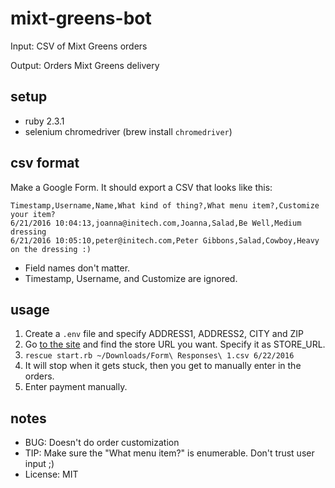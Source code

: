 # mixt-greens-bot

Input: CSV of Mixt Greens orders

Output: Orders Mixt Greens delivery

## setup

- ruby 2.3.1
- selenium chromedriver (brew install `chromedriver`)

## csv format

Make a Google Form. It should export a CSV that looks like this:
```
Timestamp,Username,Name,What kind of thing?,What menu item?,Customize your item?
6/21/2016 10:04:13,joanna@initech.com,Joanna,Salad,Be Well,Medium dressing
6/21/2016 10:05:10,peter@initech.com,Peter Gibbons,Salad,Cowboy,Heavy on the dressing :)
```
- Field names don't matter.
- Timestamp, Username, and Customize are ignored.

## usage
1. Create a `.env` file and specify ADDRESS1, ADDRESS2, CITY and ZIP
2. Go [to the site](https://mixtgreens.brinkpos.net/order/) and find the store URL you want. Specify it as STORE_URL.
3. `rescue start.rb ~/Downloads/Form\ Responses\ 1.csv 6/22/2016`
4. It will stop when it gets stuck, then you get to manually enter in the orders.
5. Enter payment manually.

## notes

- BUG: Doesn't do order customization
- TIP: Make sure the "What menu item?" is enumerable. Don't trust user input ;)
- License: MIT
